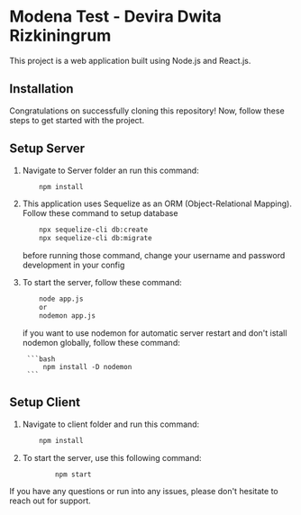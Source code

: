 # Modena Test - Devira Dwita Rizkiningrum

This project is a web application built using Node.js and React.js.

## Installation

Congratulations on successfully cloning this repository! Now, follow these steps to get started with the project.

## Setup Server

1. Navigate to Server folder an run this command:

    ```bash
        npm install
    ```
2. This application uses Sequelize as an ORM (Object-Relational Mapping). Follow these command to setup database 
    ```bash
        npx sequelize-cli db:create
        npx sequelize-cli db:migrate
    ```
    before running those command, change your username and password development in your config

3. To start the server, follow these command:
    ```bash
        node app.js
        or
        nodemon app.js
    ```
    if you want to use nodemon for automatic server restart and don't istall nodemon globally, follow these command:
   
        ```bash
            npm install -D nodemon
        ``` 


## Setup Client
1. Navigate to client folder and run this command:
    ```bash
        npm install
    ```

2. To start the server, use this following command:
    ```bash
            npm start
    ```


If you have any questions or run into any issues, please don't hesitate to reach out for support.
